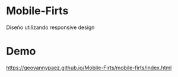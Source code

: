 # Mobile-Firts
Diseño utilizando responsive design

# Demo 
https://geovannypaez.github.io/Mobile-Firts/mobile-firts/index.html
